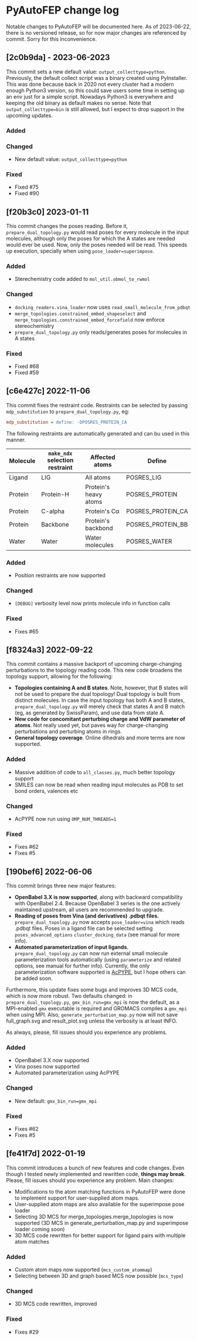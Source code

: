 # PyAutoFEP change log
Notable changes to PyAutoFEP will be documented here. As of 2023-06-22, there is no versioned release, so for now major
changes are referenced by commit. Sorry for this inconvenience.

## [2c0b9da] - 2023-06-2023

This commit sets a new default value: `output_collecttype=python`. Previously, the default collect script was a binary
created using PyInstaller. This was done because back in 2020 not every cluster had a modern enough Python3 version, so
this could save users some time in setting up an env just for a simple script. Nowadays Python3 is everywhere and
keeping the old binary as default makes no sense. Note that `output_collecttype=bin` is still allowed, but I expect to
drop support in the upcoming updates.

### Added

### Changed
- New default value: `output_collecttype=python`

### Fixed
- Fixed #75
- Fixed #90


## [f20b3c0] 2023-01-11
This commit changes the poses reading. Before it, `prepare_dual_topology.py` would read poses for every molecule in the
input molecules, although only the poses for which the A states are needed would ever be used. Now, only the poses
needed will be read. This speeds up execution, specially when using `pose_loader=superimpose`.

### Added
- Sterechemistry code added to `mol_util.obmol_to_rwmol`

### Changed
- `docking_readers.vina_loader` now uses `read_small_molecule_from_pdbqt`
- `merge_topologies.constrained_embed_shapeselect` and `merge_topologies.constrained_embed_forcefield` now enforce 
  stereochemistry
- `prepare_dual_topology.py` only reads/generates poses for molecules in A states

### Fixed
- Fixed #68
- Fixed #59


## [c6e427c] 2022-11-06
This commit fixes the restraint code. Restraints can be selected by passing `mdp_substitution` to 
`prepare_dual_topology.py`, eg:
```ini
mdp_substitution = define: -DPOSRES_PROTEIN_CA
```
The following restraints are automatically generated and can bu used in this manner.

| Molecule | `make_ndx` selection restraint | Affected atoms        | Define            |
|----------|--------------------------------|-----------------------|-------------------|
| Ligand   | LIG                            | All atoms             | POSRES_LIG        |
| Protein  | Protein-H                      | Protein's heavy atoms | POSRES_PROTEIN    |
| Protein  | C-alpha                        | Protein's C&alpha;    | POSRES_PROTEIN_CA |
| Protein  | Backbone                       | Protein's backbond    | POSRES_PROTEIN_BB |
| Water    | Water                          | Water molecules       | POSRES_WATER      |


### Added
- Position restraints are now supported

### Changed
- `[DEBUG]` verbosity level now prints molecule info in function calls

### Fixed
- Fixes #65


## [f8324a3] 2022-09-22
This commit contains a massive backport of upcoming charge-changing perturbations to the topology reading code. This 
new code broadens the topology support, allowing for the following:
- **Topologies containing A and B states**. Note, however, that B states will not be used to prepare the dual topology! 
  Dual topology is built from distinct molecules. In case the input topology has both A and B states, 
  `prepare_dual_topology.py` will merely check that states A and B match (eg, as generated by SwissParam), and use data 
  from state A.
- **New code for concomitant perturbing charge and VdW parameter of atoms**. Not really used yet, but paves way for 
  charge-changing perturbations and perturbing atoms in rings.
- **General topology coverage**. Online dihedrals and more terms are now supported.

### Added
- Massive addition of code to `all_classes.py`, much better topology support
- SMILES can now be read when reading input molecules as PDB to set bond orders, valences etc

### Changed
- AcPYPE now run using `OMP_NUM_THREADS=1`

### Fixed
- Fixes #62
- Fixes #5


## [190bef6] 2022-06-06
This commit brings three new major features:
- **OpenBabel 3.X is now supported**, along with backward compatibility with OpenBabel 2.4. Because OpenBabel 3 series 
  is the one actively maintained upstream, all users are recommended to upgrade.
- **Reading of poses from Vina (and derivatives) .pdbqt files.** `prepare_dual_topology.py` now accepts
  `pose_loader=vina` which reads .pdbqt files. Poses in a ligand file can be selected setting `poses_advanced_options` 
  `cluster_docking_data` (see manual for more info).
- **Automated parameterization of input ligands.** `prepare_dual_topology.py` can now run external small molecule 
  parameterization tools automatically (using `parameterize` and related options, see manual for further info). 
  Currently, the only parameterization software supported is [AcPYPE](https://github.com/alanwilter/acpype), but I hope 
  others can be added soon.

Furthermore, this update fixes some bugs and improves 3D MCS code, which is now more robust. Two defaults changed: in
`prepare_dual_topology.py`, `gmx_bin_run=gmx_mpi` is now the default, as a MPI-enabled `gmx` executable is required and
GROMACS compiles a `gmx_mpi` when using MPI. Also, `generate_perturbation_map.py` now will not save full_graph.svg and
result_plot.svg unless the verbosity is at least INFO.

As always, please, fill issues should you experience any problems.

### Added
- OpenBabel 3.X now supported
- Vina poses now supported
- Automated parameterization using AcPYPE

### Changed
- New default: `gmx_bin_run=gmx_mpi`

### Fixed
- Fixes #62
- Fixes #5

## [fe41f7d] 2022-01-19
This commit introduces a bunch of new features and code changes. Even though I tested newly implemented and rewritten
code, **things may break**. Please, fill issues should you experience any problem. Main changes:
- Modifications to the atom matching functions in PyAutoFEP were done to implement support for user-supplied atom maps.
- User-supplied atom maps are also available for the superimpose pose loader
- Selecting 3D MCS for merge_topologies.merge_topologies is now supported (3D MCS in generate_perturbation_map.py and
  superimpose loader coming soon)
- 3D MCS code rewritten for better support for ligand pairs with multiple atom matches

### Added
- Custom atom maps now supported (`mcs_custom_atommap`)
- Selecting between 3D and graph based MCS now possible (`mcs_type`)

### Changed
- 3D MCS code rewritten, improved

### Fixed
- Fixes #29